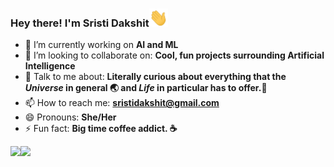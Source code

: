 ###   Hey there! I'm Sristi Dakshit<img src="https://raw.githubusercontent.com/ABSphreak/ABSphreak/master/gifs/Hi.gif" width="30px">

- 🔭 I’m currently working on **AI and ML**
- 👯 I’m looking to collaborate on: **Cool, fun projects surrounding Artificial Intelligence**
- 💬 Talk to me about: **Literally curious about everything that the *Universe* in general :earth_asia: and *Life* in particular has to offer.:sparkler:**
- 📫 How to reach me: **sristidakshit@gmail.com**
- 😄 Pronouns: **She/Her**
- ⚡ Fun fact: **Big time coffee addict. :coffee:**


<img src="https://github-readme-stats.vercel.app/api?username=SDakshit&show_icons=true&theme=prussian&count_private=true" width="47%"><img src="https://github-readme-stats.vercel.app/api/top-langs/?username=SDakshit&layout=compact&theme=prussian" width="46.6%"> 
